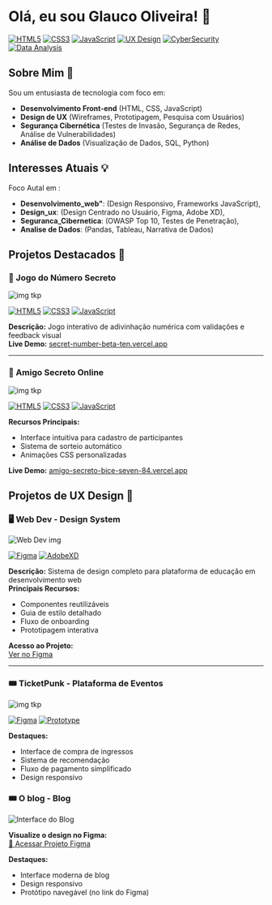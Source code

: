 # Olá, eu sou Glauco Oliveira! 👋

[![HTML5](https://img.shields.io/badge/HTML5-E34F26?style=flat&logo=html5&logoColor=white)](https://developer.mozilla.org/pt-BR/docs/Web/HTML)
[![CSS3](https://img.shields.io/badge/CSS3-1572B6?style=flat&logo=css3&logoColor=white)](https://developer.mozilla.org/pt-BR/docs/Web/CSS)
[![JavaScript](https://img.shields.io/badge/JavaScript-F7DF1E?style=flat&logo=javascript&logoColor=black)](https://developer.mozilla.org/pt-BR/docs/Web/JavaScript)
[![UX Design](https://img.shields.io/badge/UX_Design-FF6F61?style=flat&logo=adobe-xd&logoColor=white)](https://www.interaction-design.org/literature/topics/ux-design)
[![CyberSecurity](https://img.shields.io/badge/Segurança_Cibernética-4B0082?style=flat&logo=securityscorecard&logoColor=white)](https://owasp.org/)
[![Data Analysis](https://img.shields.io/badge/Análise_de_Dados-2F5496?style=flat&logo=microsoft-excel&logoColor=white)](https://towardsdatascience.com/)

## Sobre Mim 🚀

Sou um entusiasta de tecnologia com foco em:
- **Desenvolvimento Front-end** (HTML, CSS, JavaScript)
- **Design de UX** (Wireframes, Prototipagem, Pesquisa com Usuários)
- **Segurança Cibernética** (Testes de Invasão, Segurança de Redes, Análise de Vulnerabilidades)
- **Análise de Dados** (Visualização de Dados, SQL, Python)

## Interesses Atuais 💡

Foco Autal em :

  - **Desenvolvimento_web"**: (Design Responsivo, Frameworks JavaScript),
  - **Design_ux**: (Design Centrado no Usuário, Figma, Adobe XD),
  - **Seguranca_Cibernetica**: (OWASP Top 10, Testes de Penetração),
  - **Analise de Dados**: (Pandas, Tableau, Narrativa de Dados)

## Projetos Destacados 🚀

### 🔢 Jogo do Número Secreto
![img tkp](https://i.ibb.co/9myX0zrC/jogo-do-n-mero-secreto.png)

[![HTML5](https://img.shields.io/badge/HTML5-E34F26?style=for-the-badge&logo=html5&logoColor=white)](https://developer.mozilla.org/pt-BR/docs/Web/HTML)
[![CSS3](https://img.shields.io/badge/CSS3-1572B6?style=for-the-badge&logo=css3&logoColor=white)](https://developer.mozilla.org/pt-BR/docs/Web/CSS)
[![JavaScript](https://img.shields.io/badge/JavaScript-F7DF1E?style=for-the-badge&logo=javascript&logoColor=black)](https://developer.mozilla.org/pt-BR/docs/Web/JavaScript)

**Descrição:** Jogo interativo de adivinhação numérica com validações e feedback visual  
**Live Demo:** [secret-number-beta-ten.vercel.app](https://secret-number-beta-ten.vercel.app)

---

### 🎁 Amigo Secreto Online
![img tkp](https://i.ibb.co/0RJqb3Jh/jogo-amigo-secreto.png)

[![HTML5](https://img.shields.io/badge/HTML5-E34F26?style=for-the-badge&logo=html5&logoColor=white)](https://developer.mozilla.org/pt-BR/docs/Web/HTML)
[![CSS3](https://img.shields.io/badge/CSS3-1572B6?style=for-the-badge&logo=css3&logoColor=white)](https://developer.mozilla.org/pt-BR/docs/Web/CSS)
[![JavaScript](https://img.shields.io/badge/JavaScript-F7DF1E?style=for-the-badge&logo=javascript&logoColor=black)](https://developer.mozilla.org/pt-BR/docs/Web/JavaScript)

**Recursos Principais:**
- Interface intuitiva para cadastro de participantes
- Sistema de sorteio automático
- Animações CSS personalizadas

**Live Demo:** [amigo-secreto-bice-seven-84.vercel.app](https://amigo-secreto-bice-seven-84.vercel.app)

## Projetos de UX Design 🎨

### 🖥️ Web Dev - Design System
![Web Dev img](https://i.ibb.co/k20zBtfx/Captura-de-tela-2025-03-27-052438.png)

[![Figma](https://img.shields.io/badge/Figma-F24E1E?style=for-the-badge&logo=figma&logoColor=white)](https://www.figma.com/design/sDKDQD3nANAi6lplyeUjKl/Web-Dev?node-id=0-1&t=7UOSPndPjJXOpup1-1)
[![AdobeXD](https://img.shields.io/badge/Adobe_XD-FF61F6?style=for-the-badge&logo=adobe-xd&logoColor=white)](https://www.adobe.com/br/products/xd.html)

**Descrição:** Sistema de design completo para plataforma de educação em desenvolvimento web  
**Principais Recursos:**
- Componentes reutilizáveis
- Guia de estilo detalhado
- Fluxo de onboarding
- Prototipagem interativa

**Acesso ao Projeto:**  
[Ver no Figma](https://www.figma.com/design/sDKDQD3nANAi6lplyeUjKl/Web-Dev?node-id=0-1&t=BaBt0qFXhTsozpB7-1)

---

### 🎟️ TicketPunk - Plataforma de Eventos
![img tkp](https://i.ibb.co/5mrXGHq/ticket-punk-2.png)

[![Figma](https://img.shields.io/badge/Figma-F24E1E?style=for-the-badge&logo=figma&logoColor=white)](https://www.figma.com/design/n0ytRR3ORAnncECHNXiO9u/TicketPunk!!!?node-id=1-170&t=Ef8VdovDbxdf1dE7-1)
[![Prototype](https://img.shields.io/badge/🎮_Protótipo_Interativo-FF6B6B?style=for-the-badge)](https://www.figma.com/proto/n0ytRR3ORAnncECHNXiO9u/TicketPunk!!!?node-id=1-170&t=YOUR_PROTO_LINK_HERE)

**Destaques:**
- Interface de compra de ingressos
- Sistema de recomendação
- Fluxo de pagamento simplificado
- Design responsivo

### 🎟️ O blog - Blog 

![Interface do Blog](https://i.ibb.co/nsmqTCmZ/image-2025-04-01-101742264.png)  

**Visualize o design no Figma:**  
[🔗 Acessar Projeto Figma](https://www.figma.com/design/wkd2BcWm21exnm46ytyit0/blog?node-id=0-1&t=uCLCTgMf3BerwRwH-1)

**Destaques:**  
- Interface moderna de blog  
- Design responsivo  
- Protótipo navegável (no link do Figma)  

